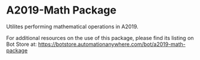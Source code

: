 # A2019-Math Package
Utilites performing mathematical operations in A2019. 

For additional resources on the use of this package, please find its listing on Bot Store at: https://botstore.automationanywhere.com/bot/a2019-math-package

